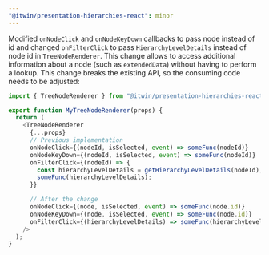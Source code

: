 ```yaml
---
"@itwin/presentation-hierarchies-react": minor
---
```


Modified `onNodeClick` and `onNodeKeyDown` callbacks to pass node instead of id and changed `onFilterClick` to pass `HierarchyLevelDetails` instead of node id in `TreeNodeRenderer`. This change allows to access additional information about a node (such as `extendedData`) without having to perform a lookup. This change breaks the existing API, so the consuming code needs to be adjusted:

```typescript
import { TreeNodeRenderer } from "@itwin/presentation-hierarchies-react";

export function MyTreeNodeRenderer(props) {
  return (
    <TreeNodeRenderer
      {...props}
      // Previous implementation
      onNodeClick={(nodeId, isSelected, event) => someFunc(nodeId)}
      onNodeKeyDown={(nodeId, isSelected, event) => someFunc(nodeId)}
      onFilterClick={(nodeId) => {
        const hierarchyLevelDetails = getHierarchyLevelDetails(nodeId);
        someFunc(hierarchyLevelDetails);
      }}

      // After the change
      onNodeClick={(node, isSelected, event) => someFunc(node.id)}
      onNodeKeyDown={(node, isSelected, event) => someFunc(node.id)}
      onFilterClick={(hierarchyLevelDetails) => someFunc(hierarchyLevelDetails)}
    />
  );
}
```
